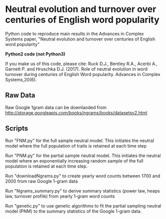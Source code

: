 # Neutral evolution and turnover over centuries of English word popularity

Python code to reproduce main results in the Advances in Complex Systems paper, "Neutral evolution and turnover over centuries of English word popularity" 

**Python2 code (not Python3)**

If you make us of this code, please cite: Ruck D.J., Bentley R.A., Acerbi A., Garnett P. and Hruschka D.J. (2017). Role of neutral evolution in word turnover during centuries of English Word popularity. Advances in Complex Systems,20(6).

## Raw Data

Raw Google 1gram data can be downlaoded from http://storage.googleapis.com/books/ngrams/books/datasetsv2.html

## Scripts

Run "FNM.py" for the full sample neutral model. This initiates the neutral model where the full population of traits is retained at each time step 

Run "PNM.py" for the partial sample neutral model. This initiates the neutral model where an exponentially increasing random sample of the full population is retained at each time step.

Run "downloadNgrams.py" to create yearly word counts between 1700 and 2000 from raw Google 1-gram data

Run "Ngrams_summary.py" to derive summary statistics (power law, heaps law, turnover profile) from yearly 1-gram word counts 

Run "genetic.py" to use genetic algorithms to fit the partial sampling neutral model (PNM) to the summary statistics of the Google 1-gram data.
